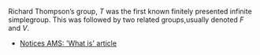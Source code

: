 Richard Thompson’s group, $T$ was the first known 
finitely presented infinite simplegroup. This was followed by two related groups,usually denoted $F$ and $V$.

* [Notices AMS: 'What is' article](http://www.ams.org/notices/201108/rtx110801112p.pdf)